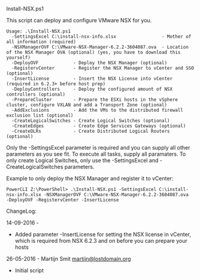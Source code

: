 Install-NSX.ps1

This script can deploy and configure VMware NSX for you.

```
Usage: .\Install-NSX.ps1
  -SettingsExcel C:\install-nsx-info.xlsx                 - Mother of all information (required)
  -NSXManagerOVF C:\VMware-NSX-Manager-6.2.2-3604087.ova  - Location of the NSX Manager OVA (optional) (yes, you have to download this yourself)
  -DeployOVF             - Deploy the NSX Manager (optional)
  -RegistervCenter       - Register the NSX Manager to vCenter and SSO (optional)
  -InsertLicense         - Insert the NSX License into vCenter (required in 6.2.3+ before host prep)
  -DeployControllers     - Deploy the configured amount of NSX controllers (optional)
  -PrepareCluster        - Prepare the ESXi hosts in the vSphere cluster, configure VXLAN and add a Transport Zone (optional)
  -AddExclusions         - Add the VMs to the distributed firewall exclusion list (optional)
  -CreateLogicalSwitches - Create Logical Switches (optional)
  -CreateEdges           - Create Edge Services Gateways (optional)
  -CreateDLRs            - Create Distributed Logical Routers (optional)
```

Only the -SettingsExcel parameter is required and you can supply all other parameters as you see fit. To execute all
tasks, supply all paramaters. To only create Logical Switches, only use the -SettingsExcel and -CreateLogicalSwitches parameters.


Example to only deploy the NSX Manager and register it to vCenter:

```
PowerCLI Z:\PowerShell> .\Install-NSX.ps1 -SettingsExcel C:\install-nsx-info.xlsx -NSXManagerOVF C:\VMware-NSX-Manager-6.2.2-3604087.ova  -DeployOVF -RegistervCenter -InsertLicense
```

ChangeLog:

14-09-2016 -
- Added parameter -InsertLicense for setting the NSX license in vCenter, which is required from NSX 6.2.3 and on before you can prepare your hosts

26-05-2016 - Martijn Smit <martijn@lostdomain.org>
- Initial script
